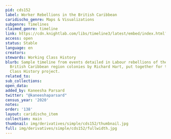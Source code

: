 ```yaml
---
pid: cds152
label: Worker Rebellions in the British Caribbean
caridischo_genre: Maps & Visualizations
subgenre: Timelines
claimed_genre: timeline
link: https://cdn.knightlab.com/libs/timeline3/latest/embed/index.html?source=1qZjyqnjo2e37usoVsGgoZU7ZI5NDA6NCCpp2p0EVb2s&font=Default&lang=en&initial_zoom=2&height=650
access: open
status: Stable
language: en
creators:
stewards: Working Class History
blurb: Sample timeline from events detailed in Labour rebellions of the 1930s in the
  British Caribbean region colonies by Richard Hart, put together for the Working
  Class History project.
related_to:
sub_collections:
open_data:
added_by: Kaneesha Parsard
twitter: "@kaneeshaparsard"
census_year: '2020'
notes:
order: '138'
layout: caridischo_item
collection: main
thumbnail: img/derivatives/simple/cds152/thumbnail.jpg
full: img/derivatives/simple/cds152/fullwidth.jpg
---
```

